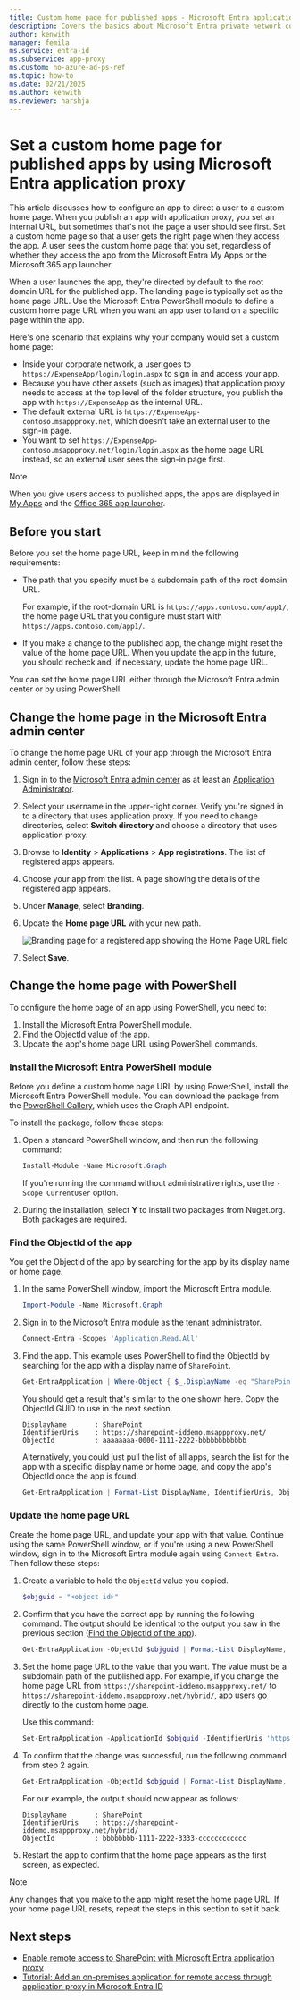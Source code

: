 ```yaml
---
title: Custom home page for published apps - Microsoft Entra application proxy
description: Covers the basics about Microsoft Entra private network connectors
author: kenwith
manager: femila
ms.service: entra-id
ms.subservice: app-proxy
ms.custom: no-azure-ad-ps-ref
ms.topic: how-to
ms.date: 02/21/2025
ms.author: kenwith
ms.reviewer: harshja
---
```

# Set a custom home page for published apps by using Microsoft Entra application proxy

This article discusses how to configure an app to direct a user to a custom home page. When you publish an app with application proxy, you set an internal URL, but sometimes that's not the page a user should see first. Set a custom home page so that a user gets the right page when they access the app. A user sees the custom home page that you set, regardless of whether they access the app from the Microsoft Entra My Apps or the Microsoft 365 app launcher.

When a user launches the app, they're directed by default to the root domain URL for the published app. The landing page is typically set as the home page URL. Use the Microsoft Entra PowerShell module to define a custom home page URL when you want an app user to land on a specific page within the app.

Here's one scenario that explains why your company would set a custom home page:

- Inside your corporate network, a user goes to `https://ExpenseApp/login/login.aspx` to sign in and access your app.
- Because you have other assets (such as images) that application proxy needs to access at the top level of the folder structure, you publish the app with `https://ExpenseApp` as the internal URL.
- The default external URL is `https://ExpenseApp-contoso.msappproxy.net`, which doesn't take an external user to the sign-in page.
- You want to set `https://ExpenseApp-contoso.msappproxy.net/login/login.aspx` as the home page URL instead, so an external user sees the sign-in page first.

> [!NOTE]
> When you give users access to published apps, the apps are displayed in [My Apps](https://support.microsoft.com/account-billing/sign-in-and-start-apps-from-the-my-apps-portal-2f3b1bae-0e5a-4a86-a33e-876fbd2a4510) and the [Office 365 app launcher](https://www.microsoft.com/microsoft-365/blog/2016/09/27/introducing-the-new-office-365-app-launcher/).

## Before you start

Before you set the home page URL, keep in mind the following requirements:

- The path that you specify must be a subdomain path of the root domain URL.

  For example, if the root-domain URL is `https://apps.contoso.com/app1/`, the home page URL that you configure must start with `https://apps.contoso.com/app1/`.

- If you make a change to the published app, the change might reset the value of the home page URL. When you update the app in the future, you should recheck and, if necessary, update the home page URL.

You can set the home page URL either through the Microsoft Entra admin center or by using PowerShell.

## Change the home page in the Microsoft Entra admin center

To change the home page URL of your app through the Microsoft Entra admin center, follow these steps:
1. Sign in to the [Microsoft Entra admin center](https://entra.microsoft.com) as at least an [Application Administrator](~/identity/role-based-access-control/permissions-reference.md#application-administrator).
1. Select your username in the upper-right corner. Verify you're signed in to a directory that uses application proxy. If you need to change directories, select **Switch directory** and choose a directory that uses application proxy.
1. Browse to **Identity** > **Applications** > **App registrations**. The list of registered apps appears.
1. Choose your app from the list. A page showing the details of the registered app appears.
1. Under **Manage**, select **Branding**.
1. Update the **Home page URL**  with your new path.

   ![Branding page for a registered app showing the Home Page URL field](media/application-proxy-configure-custom-home-page/app-proxy-app-branding.png)

1. Select **Save**.

## Change the home page with PowerShell

To configure the home page of an app using PowerShell, you need to:

1. Install the  Microsoft Entra PowerShell module.
1. Find the ObjectId value of the app.
1. Update the app's home page URL using PowerShell commands.

### Install the Microsoft Entra PowerShell module

Before you define a custom home page URL by using PowerShell, install the Microsoft Entra PowerShell module. You can download the package from the [PowerShell Gallery](https://www.powershellgallery.com/packages/Microsoft.Graph.Entra), which uses the Graph API endpoint.

To install the package, follow these steps:

1. Open a standard PowerShell window, and then run the following command:

   ```powershell
   Install-Module -Name Microsoft.Graph
   ```

   If you're running the command without administrative rights, use the `-Scope CurrentUser` option.

1. During the installation, select **Y** to install two packages from Nuget.org. Both packages are required.

### Find the ObjectId of the app

You get the ObjectId of the app by searching for the app by its display name or home page.

1. In the same PowerShell window, import the Microsoft Entra module.

   ```powershell
   Import-Module -Name Microsoft.Graph
   ```

1. Sign in to the Microsoft Entra module as the tenant administrator.

   ```powershell
   Connect-Entra -Scopes 'Application.Read.All'
   ```

1. Find the app. This example uses PowerShell to find the ObjectId by searching for the app with a display name of `SharePoint`.

   ```powershell
   Get-EntraApplication | Where-Object { $_.DisplayName -eq "SharePoint" } | Format-List DisplayName, IdentifierUris, ObjectId
   ```

   You should get a result that's similar to the one shown here. Copy the ObjectId GUID to use in the next section.

   ```console
   DisplayName       : SharePoint
   IdentifierUris    : https://sharepoint-iddemo.msappproxy.net/
   ObjectId          : aaaaaaaa-0000-1111-2222-bbbbbbbbbbbb
   ```

   Alternatively, you could just pull the list of all apps, search the list for the app with a specific display name or home page, and copy the app's ObjectId once the app is found.

   ```powershell
   Get-EntraApplication | Format-List DisplayName, IdentifierUris, ObjectId
   ```

### Update the home page URL

Create the home page URL, and update your app with that value. Continue using the same PowerShell window, or if you're using a new PowerShell window, sign in to the Microsoft Entra module again using `Connect-Entra`. Then follow these steps:

1. Create a variable to hold the `ObjectId` value you copied.

   ```powershell
   $objguid = "<object id>"
   ```

1. Confirm that you have the correct app by running the following command. The output should be identical to the output you saw in the previous section ([Find the ObjectId of the app](#find-the-objectid-of-the-app)).

   ```powershell
   Get-EntraApplication -ObjectId $objguid | Format-List DisplayName, IdentifierUris, ObjectId
   ```

1. Set the home page URL to the value that you want. The value must be a subdomain path of the published app. For example, if you change the home page URL from `https://sharepoint-iddemo.msappproxy.net/` to `https://sharepoint-iddemo.msappproxy.net/hybrid/`, app users go directly to the custom home page.

   Use this command:

   ```powershell
   Set-EntraApplication -ApplicationId $objguid -IdentifierUris 'https://sharepoint-iddemo.msappproxy.net/hybrid/'
   ```

1. To confirm that the change was successful, run the following command from step 2 again.

   ```powershell
   Get-EntraApplication -ObjectId $objguid | Format-List DisplayName, IdentifierUris, ObjectId
   ```

   For our example, the output should now appear as follows:

   ```console
   DisplayName       : SharePoint
   IdentifierUris    : https://sharepoint-iddemo.msappproxy.net/hybrid/
   ObjectId          : bbbbbbbb-1111-2222-3333-cccccccccccc
   ```

1. Restart the app to confirm that the home page appears as the first screen, as expected.

> [!NOTE]
> Any changes that you make to the app might reset the home page URL. If your home page URL resets, repeat the steps in this section to set it back.

## Next steps

- [Enable remote access to SharePoint with Microsoft Entra application proxy](./application-proxy-integrate-with-sharepoint-server.md)
- [Tutorial: Add an on-premises application for remote access through application proxy in Microsoft Entra ID](application-proxy-add-on-premises-application.md)

